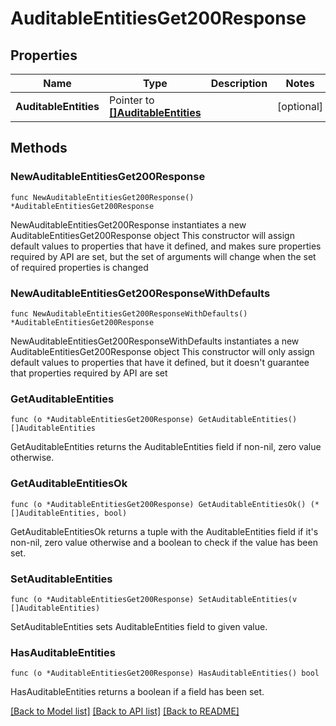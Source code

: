 # AuditableEntitiesGet200Response

## Properties

Name | Type | Description | Notes
------------ | ------------- | ------------- | -------------
**AuditableEntities** | Pointer to [**[]AuditableEntities**](AuditableEntities.md) |  | [optional] 

## Methods

### NewAuditableEntitiesGet200Response

`func NewAuditableEntitiesGet200Response() *AuditableEntitiesGet200Response`

NewAuditableEntitiesGet200Response instantiates a new AuditableEntitiesGet200Response object
This constructor will assign default values to properties that have it defined,
and makes sure properties required by API are set, but the set of arguments
will change when the set of required properties is changed

### NewAuditableEntitiesGet200ResponseWithDefaults

`func NewAuditableEntitiesGet200ResponseWithDefaults() *AuditableEntitiesGet200Response`

NewAuditableEntitiesGet200ResponseWithDefaults instantiates a new AuditableEntitiesGet200Response object
This constructor will only assign default values to properties that have it defined,
but it doesn't guarantee that properties required by API are set

### GetAuditableEntities

`func (o *AuditableEntitiesGet200Response) GetAuditableEntities() []AuditableEntities`

GetAuditableEntities returns the AuditableEntities field if non-nil, zero value otherwise.

### GetAuditableEntitiesOk

`func (o *AuditableEntitiesGet200Response) GetAuditableEntitiesOk() (*[]AuditableEntities, bool)`

GetAuditableEntitiesOk returns a tuple with the AuditableEntities field if it's non-nil, zero value otherwise
and a boolean to check if the value has been set.

### SetAuditableEntities

`func (o *AuditableEntitiesGet200Response) SetAuditableEntities(v []AuditableEntities)`

SetAuditableEntities sets AuditableEntities field to given value.

### HasAuditableEntities

`func (o *AuditableEntitiesGet200Response) HasAuditableEntities() bool`

HasAuditableEntities returns a boolean if a field has been set.


[[Back to Model list]](../README.md#documentation-for-models) [[Back to API list]](../README.md#documentation-for-api-endpoints) [[Back to README]](../README.md)


